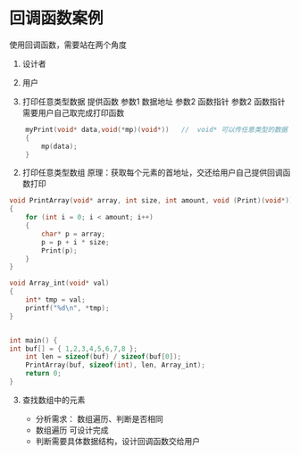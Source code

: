 # 回调函数案例

使用回调函数，需要站在两个角度
1. 设计者
2. 用户


1. 打印任意类型数据
提供函数  参数1 数据地址  参数2 函数指针
        参数2 函数指针 需要用户自己取完成打印函数
        
```c
    myPrint(void* data,void(*mp)(void*))   //  void* 可以传任意类型的数据 地址
    {
        mp(data);
    }
```


2. 打印任意类型数组
原理：获取每个元素的首地址，交还给用户自己提供回调函数打印


```c
void PrintArray(void* array, int size, int amount, void (Print)(void*))
{
	for (int i = 0; i < amount; i++)
	{
		char* p = array;
		p = p + i * size;
		Print(p);
    }
}

void Array_int(void* val)
{
	int* tmp = val;
	printf("%d\n", *tmp);
}


int main() {
int buf[] = { 1,2,3,4,5,6,7,8 };
	int len = sizeof(buf) / sizeof(buf[0]);
	PrintArray(buf, sizeof(int), len, Array_int); 
	return 0;
}
```

3. 查找数组中的元素

    * 分析需求： 数组遍历、判断是否相同
    * 数组遍历 可设计完成
    * 判断需要具体数据结构，设计回调函数交给用户
    
